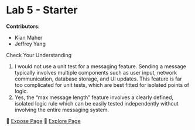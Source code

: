 # Lab 5 - Starter

**Contributors:**
- Kian Maher  
- Jeffrey Yang

Check Your Understanding

1. I would not use a unit test for a messaging feature. Sending a message typically involves multiple components such as user input, network communication, database storage, and UI updates. This feature is far too complicated for unit tests, which are best fitted for isolated points of logic.
2. Yes, the “max message length” feature involves a clearly defined, isolated logic rule which can be easily tested independently without involving the entire messaging system.


🔗 [Expose Page](https://kimaher.github.io/Lab5_Starter/expose.html)
🔗 [Explore Page](https://kimaher.github.io/Lab5_Starter/explore.html)